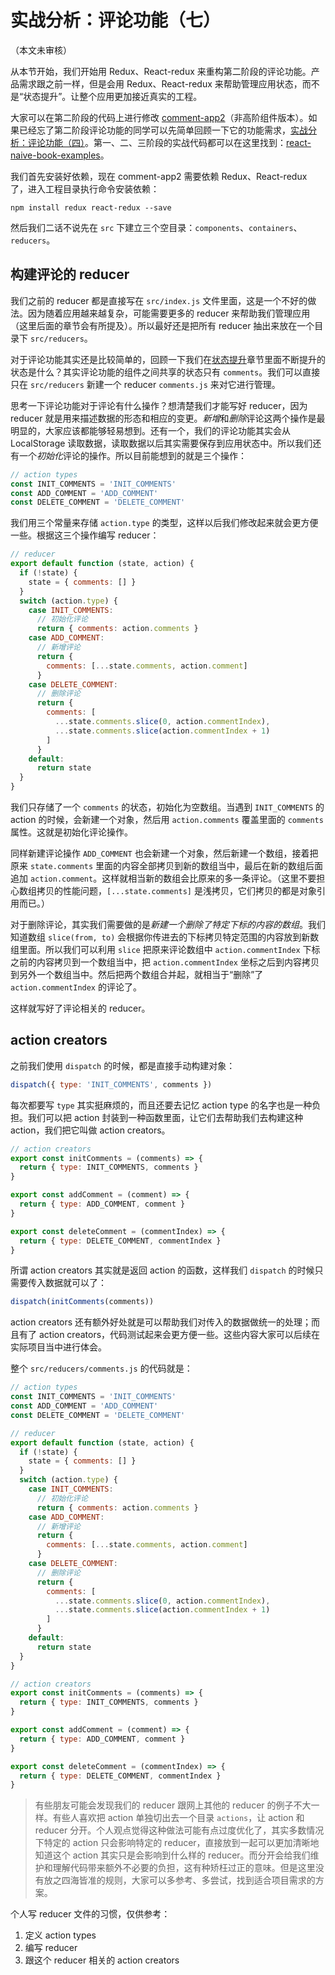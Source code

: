 # 实战分析：评论功能（七）

（本文未审核）

从本节开始，我们开始用 Redux、React-redux 来重构第二阶段的评论功能。产品需求跟之前一样，但是会用 Redux、React-redux 来帮助管理应用状态，而不是“状态提升”。让整个应用更加接近真实的工程。

大家可以在第二阶段的代码上进行修改 [comment-app2](https://github.com/huzidaha/react-naive-book-examples/tree/master/comment-app2)（非高阶组件版本）。如果已经忘了第二阶段评论功能的同学可以先简单回顾一下它的功能需求，[实战分析：评论功能（四）](https://lzhd.github.io/react-base-book/#/2017-03-08-lesson25)。第一、二、三阶段的实战代码都可以在这里找到：[react-naive-book-examples](https://github.com/huzidaha/react-naive-book-examples)。

我们首先安装好依赖，现在 comment-app2 需要依赖 Redux、React-redux 了，进入工程目录执行命令安装依赖：

```
npm install redux react-redux --save
```

然后我们二话不说先在 `src` 下建立三个空目录：`components`、`containers`、`reducers`。

##  构建评论的 reducer
我们之前的 reducer 都是直接写在 `src/index.js` 文件里面，这是一个不好的做法。因为随着应用越来越复杂，可能需要更多的 reducer 来帮助我们管理应用（这里后面的章节会有所提及）。所以最好还是把所有 reducer 抽出来放在一个目录下 `src/reducers`。

对于评论功能其实还是比较简单的，回顾一下我们在[状态提升](https://lzhd.github.io/react-base-book/#/2017-02-28-lesson17)章节里面不断提升的状态是什么？其实评论功能的组件之间共享的状态只有 `comments`。我们可以直接只在 `src/reducers` 新建一个 reducer `comments.js` 来对它进行管理。

思考一下评论功能对于评论有什么操作？想清楚我们才能写好 reducer，因为 reducer 就是用来描述数据的形态和相应的变更。*新增*和*删除*评论这两个操作是最明显的，大家应该都能够轻易想到。还有一个，我们的评论功能其实会从 LocalStorage 读取数据，读取数据以后其实需要保存到应用状态中。所以我们还有一个*初始化*评论的操作。所以目前能想到的就是三个操作：

```javascript
// action types
const INIT_COMMENTS = 'INIT_COMMENTS'
const ADD_COMMENT = 'ADD_COMMENT'
const DELETE_COMMENT = 'DELETE_COMMENT'
```

我们用三个常量来存储 `action.type` 的类型，这样以后我们修改起来就会更方便一些。根据这三个操作编写 reducer：

```javascript
// reducer
export default function (state, action) {
  if (!state) {
    state = { comments: [] }
  }
  switch (action.type) {
    case INIT_COMMENTS:
      // 初始化评论
      return { comments: action.comments }
    case ADD_COMMENT:
      // 新增评论
      return {
        comments: [...state.comments, action.comment]
      }
    case DELETE_COMMENT:
      // 删除评论
      return {
        comments: [
          ...state.comments.slice(0, action.commentIndex),
          ...state.comments.slice(action.commentIndex + 1)
        ]
      }
    default:
      return state
  }
}
```

我们只存储了一个 `comments` 的状态，初始化为空数组。当遇到 `INIT_COMMENTS` 的 action 的时候，会新建一个对象，然后用 `action.comments` 覆盖里面的 `comments` 属性。这就是初始化评论操作。

同样新建评论操作 `ADD_COMMENT` 也会新建一个对象，然后新建一个数组，接着把原来 `state.comments` 里面的内容全部拷贝到新的数组当中，最后在新的数组后面追加 `action.comment`。这样就相当新的数组会比原来的多一条评论。（这里不要担心数组拷贝的性能问题，`[...state.comments]` 是浅拷贝，它们拷贝的都是对象引用而已。）

对于删除评论，其实我们需要做的是*新建一个删除了特定下标的内容的数组*。我们知道数组 `slice(from, to)` 会根据你传进去的下标拷贝特定范围的内容放到新数组里面。所以我们可以利用 `slice` 把原来评论数组中 `action.commentIndex` 下标之前的内容拷贝到一个数组当中，把 `action.commentIndex` 坐标之后到内容拷贝到另外一个数组当中。然后把两个数组合并起，就相当于“删除”了 `action.commentIndex` 的评论了。

这样就写好了评论相关的 reducer。

## action creators
之前我们使用 `dispatch` 的时候，都是直接手动构建对象：

```javascript
dispatch({ type: 'INIT_COMMENTS', comments })
```

每次都要写 `type` 其实挺麻烦的，而且还要去记忆 action type 的名字也是一种负担。我们可以把 action 封装到一种函数里面，让它们去帮助我们去构建这种 action，我们把它叫做 action creators。

```javascript
// action creators
export const initComments = (comments) => {
  return { type: INIT_COMMENTS, comments }
}

export const addComment = (comment) => {
  return { type: ADD_COMMENT, comment }
}

export const deleteComment = (commentIndex) => {
  return { type: DELETE_COMMENT, commentIndex }
}
```

所谓 action creators 其实就是返回 action 的函数，这样我们 `dispatch` 的时候只需要传入数据就可以了：

```javascript
dispatch(initComments(comments))
```

action creators 还有额外好处就是可以帮助我们对传入的数据做统一的处理；而且有了 action creators，代码测试起来会更方便一些。这些内容大家可以后续在实际项目当中进行体会。

整个 `src/reducers/comments.js` 的代码就是：

```javascript
// action types
const INIT_COMMENTS = 'INIT_COMMENTS'
const ADD_COMMENT = 'ADD_COMMENT'
const DELETE_COMMENT = 'DELETE_COMMENT'

// reducer
export default function (state, action) {
  if (!state) {
    state = { comments: [] }
  }
  switch (action.type) {
    case INIT_COMMENTS:
      // 初始化评论
      return { comments: action.comments }
    case ADD_COMMENT:
      // 新增评论
      return {
        comments: [...state.comments, action.comment]
      }
    case DELETE_COMMENT:
      // 删除评论
      return {
        comments: [
          ...state.comments.slice(0, action.commentIndex),
          ...state.comments.slice(action.commentIndex + 1)
        ]
      }
    default:
      return state
  }
}

// action creators
export const initComments = (comments) => {
  return { type: INIT_COMMENTS, comments }
}

export const addComment = (comment) => {
  return { type: ADD_COMMENT, comment }
}

export const deleteComment = (commentIndex) => {
  return { type: DELETE_COMMENT, commentIndex }
}
```

> 有些朋友可能会发现我们的 reducer 跟网上其他的 reducer 的例子不大一样。有些人喜欢把 action 单独切出去一个目录 `actions`，让 action 和 reducer  分开。个人观点觉得这种做法可能有点过度优化了，其实多数情况下特定的 action 只会影响特定的 reducer，直接放到一起可以更加清晰地知道这个 action 其实只是会影响到什么样的 reducer。而分开会给我们维护和理解代码带来额外不必要的负担，这有种矫枉过正的意味。但是这里没有放之四海皆准的规则，大家可以多参考、多尝试，找到适合项目需求的方案。

个人写 reducer 文件的习惯，仅供参考：

1. 定义 action types
2. 编写 reducer
3. 跟这个 reducer 相关的 action creators


